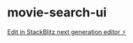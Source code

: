 # movie-search-ui

[Edit in StackBlitz next generation editor ⚡️](https://stackblitz.com/~/github.com/codedive/movie-search-ui)